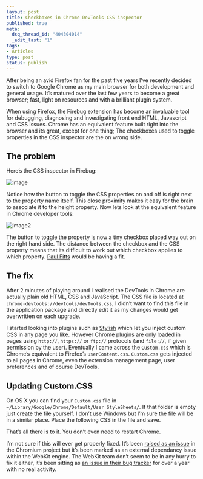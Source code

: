 ```yaml
--- 
layout: post
title: Checkboxes in Chrome DevTools CSS inspector
published: true
meta: 
  dsq_thread_id: "404304014"
  _edit_last: "1"
tags: 
- Articles
type: post
status: publish
---
```

After being an avid Firefox fan for the past five years I’ve recently
decided to switch to Google Chrome as my main browser for both
development and general usage. It’s matured over the last few years to
become a great browser; fast, light on resources and with a brilliant
plugin system.

When using Firefox, the Firebug extension has become an
invaluable tool for debugging, diagnosing and investigating front end
HTML, Javascript and CSS issues. Chrome has an equivalent feature built
right into the browser and its great, except for one thing; The
checkboxes used to toggle properties in the CSS inspector are the on
wrong side. <!--more-->

## The problem

Here’s the CSS inspector in Firebug: 

![image]

Notice how the
button to toggle the CSS properties on and off is right next to the
property name itself. This close proximity makes it easy for the brain
to associate it to the height property. Now lets look at the equivalent
feature in Chrome developer tools: 

![image2] 

The button to toggle
the property is now a tiny checkbox placed way out on the right hand
side. The distance between the checkbox and the CSS property means that
its difficult to work out which checkbox applies to which property.
[Paul Fitts][] would be having a fit.

## The fix

After 2 minutes of playing around I realised the DevTools in Chrome are
actually plain old HTML, CSS and JavaScript. The CSS file is located at
`chrome-devtools://devtools/devTools.css`, I didn’t want to find this
file in the application package and directly edit it as my changes would
get overwritten on each upgrade. 

I started looking into plugins such as
[Stylish][] which let you inject custom CSS in any page you like.
However Chrome plugins are only loaded in pages using `http://`, `https://`
or `ftp://` protocols (and `file://`, if given permission by the user).
Eventually I came across the `Custom.css` which is Chrome’s equivalent to
Firefox’s `userContent.css`. `Custom.css` gets injected to all pages in
Chrome, even the extension management page, user preferences and of
course DevTools.

## Updating Custom.CSS

On OS X you can find your `Custom.css` file in
`~/Library/Google/Chrome/Default/User StyleSheets/`. If that folder is
empty just create the file yourself. I don’t use Windows but I’m sure
the file will be in a similar place. Place the following CSS in the file
and save.

<script src="https://gist.github.com/1074366.js?file=Custom.css"></script>
That’s all there is to it. You don’t even need to restart Chrome. 

I’m not sure if this will ever get properly fixed. It’s been [raised as an
issue][] in the Chromium project but it’s been marked as an external
dependancy issue within the WebKit engine. The WebKit team don’t seem to
be in any hurry to fix it either, it’s been sitting as [an issue in
their bug tracker][] for over a year with no real activity.

  [image]: http://jamesmoss.co.uk/wp-content/uploads/2011/07/css-inspector-firebug.png "css-inspector-firebug"
  [image2]: http://jamesmoss.co.uk/wp-content/uploads/2011/07/css-inspector-chrome.png
  [Paul Fitts]: http://en.wikipedia.org/wiki/Fitts's_law "Fitts's Law"
  [Stylish]: https://chrome.google.com/webstore/detail/fjnbnpbmkenffdnngjfgmeleoegfcffe
  [raised as an issue]: http://code.google.com/p/chromium/issues/detail?id=66628
  [an issue in their bug tracker]: https://bugs.webkit.org/show_bug.cgi?id=37770

